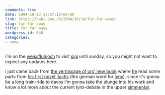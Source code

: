 ```yaml
---
comments: true
date: 2004-10-13 22:57:12+00:00
link: https://habi.gna.ch/2004/10/14/far-far-away/
slug: far-far-away
title: far far away
wordpress_id: 648
categories:
- none
---
```


i'm on the [weissfluhjoch](http://www.slf.ch/images/wfj-gr.jpg) to visit [sigi](http://www.slf.ch/staff/pers-home/sigrist/sigrist-en.html) until sunday, so you might not want to expect any updates here.

i just came back from [the vernissage of urs' new book](https://www.flickr.com/photos/habi/sets/22039/) where [he](http://suicmc04.ch/pictures/brunch_gurnigel/pages/page_37.html) read some parts from [his first novel: luchs](http://bilgerverlag.ch/index.php/trade/productview/66/39/) (the german word for [lynx](http://images.google.com/images?q=lynx&ie=UTF-8&oe=UTF-8)). 
since it's gonna be a long train-ride to davos i'm gonna take the plunge into his work and know a lot more about the current lynx-debate in the upper [simmental](http://images.google.com/images?q=lynx&ie=UTF-8&oe=UTF-8).
